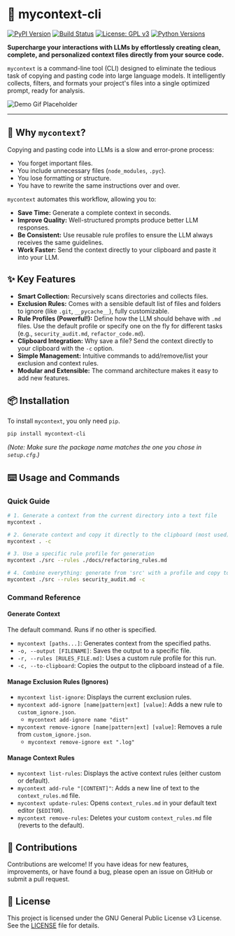 # 🚀 mycontext-cli

[![PyPI Version](https://img.shields.io/pypi/v/mycontext.svg)](https://pypi.org/project/mycontext/)
[![Build Status](https://img.shields.io/github/actions/workflow/status/MartinCastellano/mycontext/python-package.yml?branch=main)](https://github.com/MartinCastellano/mycontext/actions)
[![License: GPL v3](https://img.shields.io/badge/License-GPLv3-blue.svg)](https://www.gnu.org/licenses/gpl-3.0)
[![Python Versions](https://img.shields.io/pypi/pyversions/mycontext.svg)](https://pypi.org/project/mycontext/)

**Supercharge your interactions with LLMs by effortlessly creating clean, complete, and personalized context files directly from your source code.**

`mycontext` is a command-line tool (CLI) designed to eliminate the tedious task of copying and pasting code into large language models. It intelligently collects, filters, and formats your project's files into a single optimized prompt, ready for analysis.

![Demo Gif Placeholder](https://user-images.githubusercontent.com/1028795/203233214-32134f72-974a-4318-b219-b695279f684c.gif)

---

## 🤔 Why `mycontext`?

Copying and pasting code into LLMs is a slow and error-prone process:
- You forget important files.
- You include unnecessary files (`node_modules`, `.pyc`).
- You lose formatting or structure.
- You have to rewrite the same instructions over and over.

`mycontext` automates this workflow, allowing you to:
- **Save Time:** Generate a complete context in seconds.
- **Improve Quality:** Well-structured prompts produce better LLM responses.
- **Be Consistent:** Use reusable rule profiles to ensure the LLM always receives the same guidelines.
- **Work Faster:** Send the context directly to your clipboard and paste it into your LLM.

## ✨ Key Features

-   **Smart Collection:** Recursively scans directories and collects files.
-   **Exclusion Rules:** Comes with a sensible default list of files and folders to ignore (like `.git`, `__pycache__`), fully customizable.
-   **Rule Profiles (Powerful!):** Define how the LLM should behave with `.md` files. Use the default profile or specify one on the fly for different tasks (e.g., `security_audit.md`, `refactor_code.md`).
-   **Clipboard Integration:** Why save a file? Send the context directly to your clipboard with the `-c` option.
-   **Simple Management:** Intuitive commands to add/remove/list your exclusion and context rules.
-   **Modular and Extensible:** The command architecture makes it easy to add new features.

## 📦 Installation

To install `mycontext`, you only need `pip`.

```bash
pip install mycontext-cli
```
*(Note: Make sure the package name matches the one you chose in `setup.cfg`.)*

## ⌨️ Usage and Commands

### Quick Guide

```bash
# 1. Generate a context from the current directory into a text file
mycontext .

# 2. Generate context and copy it directly to the clipboard (most used)
mycontext . -c

# 3. Use a specific rule profile for generation
mycontext ./src --rules ./docs/refactoring_rules.md

# 4. Combine everything: generate from 'src' with a profile and copy to clipboard
mycontext ./src --rules security_audit.md -c
```

### Command Reference

#### **Generate Context**
The default command. Runs if no other is specified.
- `mycontext [paths...]`: Generates context from the specified paths.
- `-o, --output [FILENAME]`: Saves the output to a specific file.
- `-r, --rules [RULES_FILE.md]`: Uses a custom rule profile for this run.
- `-c, --to-clipboard`: Copies the output to the clipboard instead of a file.

#### **Manage Exclusion Rules (Ignores)**
- `mycontext list-ignore`: Displays the current exclusion rules.
- `mycontext add-ignore [name|pattern|ext] [value]`: Adds a new rule to `custom_ignore.json`.
  - `mycontext add-ignore name "dist"`
- `mycontext remove-ignore [name|pattern|ext] [value]`: Removes a rule from `custom_ignore.json`.
  - `mycontext remove-ignore ext ".log"`

#### **Manage Context Rules**
- `mycontext list-rules`: Displays the active context rules (either custom or default).
- `mycontext add-rule "[CONTENT]"`: Adds a new line of text to the `context_rules.md` file.
- `mycontext update-rules`: Opens `context_rules.md` in your default text editor (`$EDITOR`).
- `mycontext remove-rules`: Deletes your custom `context_rules.md` file (reverts to the default).

## 🤝 Contributions

Contributions are welcome! If you have ideas for new features, improvements, or have found a bug, please open an issue on GitHub or submit a pull request.

## 📜 License

This project is licensed under the GNU General Public License v3 License. See the [LICENSE](LICENSE) file for details.
